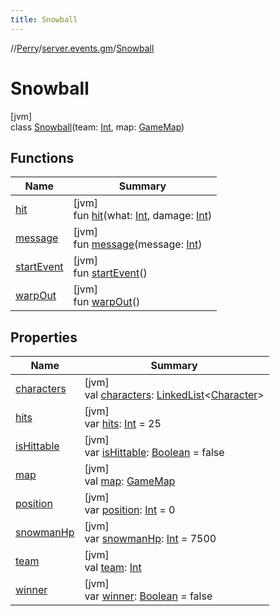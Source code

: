 ```yaml
---
title: Snowball
---
```

//[Perry](../../../index.html)/[server.events.gm](../index.html)/[Snowball](index.html)



# Snowball



[jvm]\
class [Snowball](index.html)(team: [Int](https://kotlinlang.org/api/latest/jvm/stdlib/kotlin/-int/index.html), map: [GameMap](../../server.maps/-game-map/index.html))



## Functions


| Name | Summary |
|---|---|
| [hit](hit.html) | [jvm]<br>fun [hit](hit.html)(what: [Int](https://kotlinlang.org/api/latest/jvm/stdlib/kotlin/-int/index.html), damage: [Int](https://kotlinlang.org/api/latest/jvm/stdlib/kotlin/-int/index.html)) |
| [message](message.html) | [jvm]<br>fun [message](message.html)(message: [Int](https://kotlinlang.org/api/latest/jvm/stdlib/kotlin/-int/index.html)) |
| [startEvent](start-event.html) | [jvm]<br>fun [startEvent](start-event.html)() |
| [warpOut](warp-out.html) | [jvm]<br>fun [warpOut](warp-out.html)() |


## Properties


| Name | Summary |
|---|---|
| [characters](characters.html) | [jvm]<br>val [characters](characters.html): [LinkedList](https://docs.oracle.com/javase/8/docs/api/java/util/LinkedList.html)&lt;[Character](../../client/-character/index.html)&gt; |
| [hits](hits.html) | [jvm]<br>var [hits](hits.html): [Int](https://kotlinlang.org/api/latest/jvm/stdlib/kotlin/-int/index.html) = 25 |
| [isHittable](is-hittable.html) | [jvm]<br>var [isHittable](is-hittable.html): [Boolean](https://kotlinlang.org/api/latest/jvm/stdlib/kotlin/-boolean/index.html) = false |
| [map](map.html) | [jvm]<br>val [map](map.html): [GameMap](../../server.maps/-game-map/index.html) |
| [position](position.html) | [jvm]<br>var [position](position.html): [Int](https://kotlinlang.org/api/latest/jvm/stdlib/kotlin/-int/index.html) = 0 |
| [snowmanHp](snowman-hp.html) | [jvm]<br>var [snowmanHp](snowman-hp.html): [Int](https://kotlinlang.org/api/latest/jvm/stdlib/kotlin/-int/index.html) = 7500 |
| [team](team.html) | [jvm]<br>val [team](team.html): [Int](https://kotlinlang.org/api/latest/jvm/stdlib/kotlin/-int/index.html) |
| [winner](winner.html) | [jvm]<br>var [winner](winner.html): [Boolean](https://kotlinlang.org/api/latest/jvm/stdlib/kotlin/-boolean/index.html) = false |

